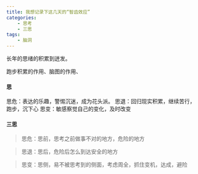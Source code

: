 ```yaml
---
title: 我想记录下这几天的“智齿效应”
categories:
    - 思考
    - 三思
tags:
    - 脑洞
---
```


长年的思绪的积累到迸发。

跑步积累的作用、脑图的作用、

#### 思
思危：表达的乐趣，警惕沉迷，成为花头派。
思退：回归现实积累，继续苦行，跑步，沉下心
思变：敏感察觉自己的变化，及时改变

#### 三思
> 思危：思前，思考之前做事不对的地方，危险的地方

> 思退：思后，危险后怎么到达安全的地方

> 思变：思侧，易不被思考到的侧面，考虑周全，抓住变机，达成，避险

